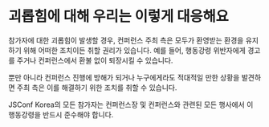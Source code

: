 # 괴롭힘에 대해 우리는 이렇게 대응해요

참가자에 대한 괴롭힘이 발생할 경우, 컨퍼런스 주최 측은 모두가 환영받는 환경을 유지하기 위해 어떠한 조치이든 취할 권리가 있습니다. 예를 들어, 행동강령 위반자에게 경고를 주거나 컨퍼런스에서 환불 없이 퇴장시킬 수 있습니다.

뿐만 아니라 컨퍼런스 진행에 방해가 되거나 누구에게라도 적대적일 만한 상황을 발견하면 주최 측은 이를 해결하기 위한 조치를 취할 수 있습니다.

JSConf Korea의 모든 참가자는 컨퍼런스장 및 컨퍼런스와 관련된 모든 행사에서 이 행동강령을 반드시 준수해야 합니다.
